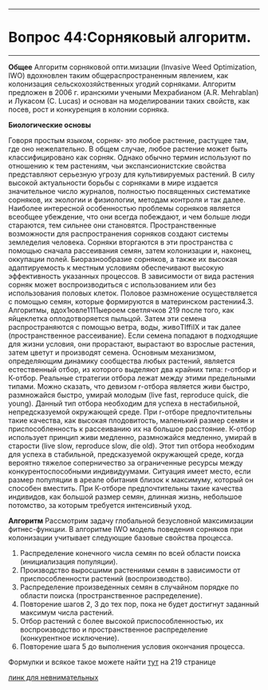 ____
# Вопрос 44:Сорняковый алгоритм.
____
**Общее**
Алгоритм сорняковой опти.мизации (Invasive Weed Optimization, IWO) вдохновлен таким общераспространенным явлением, как колонизация сельскохозяйственных угодий сорняками. Алгоритм предложен в 2006 г. иранскими учеными
Мехрабианом (A.R. Mehrablan) и Лукасом (С. Lucas) и основан на моделировании таких свойств, как посев, рост и конкуренция в колонии сорняка.

**Биологические основы**

Говоря простым языком, сорняк- это любое растение, растущее там, где оно
нежелательно. В общем случае, любое растение может быть классифицировано
как сорняк. Однако обычно термин используют по отношению к тем растениям,
чьи экспансионистские свойства представляют серьезную угрозу для культивируемых растений. В силу высокой актуальности борьбы с сорняками в мире
издается значительное число журналов, полностью посвященных систематике
сорняков, их экологии и физиологии, методам контроля и так далее.
Наиболее интересной особенностью проблемы сорняков является всеобщее
убеждение, что они всегда побеждают, и чем больше люди стараются, тем сильнее
они становятся. Пространственные возможности для распространения сорняков
создают системы земледелия человека. Сорняки вторгаются в эти пространства
с помощью сначала рассеивания семян, затем колонизации и, наконец, оккупации
полей. Биоразнообразие сорняков, а также их высокая адаптируемость к местным
условиям обеспечивают высокую эффективность указанных процессов.
В зависимости от вида растения сорняк может воспроизводиться с использованием или без использования половых клеток. Половое размножение осуществляется с помощью семян, которые формируются в материнском растении4.3. Алгоритмы, вдох1ювле1111ыероем светлячков 219
после того, как яйцеклетка оплодотворяется пыльцой. Затем эти семена распространяются с помощью ветра, воды, живoТlffiIX и так далее (пространственное
рассеивание). Если семена попадают в подходящие для жизни условия, они прорастают, вырастают во взрослые растения, затем цветут и производят семена.
Основным механизмом, определяющим динамику сообщества любых растений, является естественный отбор, из которого выделяют два крайних типа:
r-отбор и К-отбор. Реальные стратегии отбора лежат между этими предельными типами.
Можно сказать, что девизом r-отбора является живи быстро, размножайся быстро, умирай молодым (live fast, reproduce quick, die young). Данный
тип отбора необходим для успеха в нестабильной, непредсказуемой окружающей среде. При r-отборе предпочтительны такие качества, как высокая плодовитость, маленький размер семян и приспособленность к рассеиванию их
на большое расстояние.
К-отбор использует принцип живи медленно, размножайся медленно, умирай в старости (live slow, reproduce slow, die old). Этот тип отбора необходим
для успеха в стабильной, предсказуемой окружающей среде, когда вероятно
тяжелое соперничество за ограниченные ресурсы между конкурентоспособными индивидуумами. Ситуация имеет место, если размер популяции в ареале
обитания близок к максимуму, который он способен вместить. При К-отборе
предпочтительны такие качества индивидов, как большой размер семян, длинная жизнь, небольшое потомство, за которым требуется интенсивный уход.

**Алгоритм**
Рассмотрим задачу глобальной безусловной максимизации фитнес-функции. В алгоритме IWO модель поведения сорняков при колонизации учитывает
следующие базовые свойства процесса.

1. Распределение конечного числа семян по всей области поиска (инициализация популяции).
2. Производство выросшими растениями семян в зависимости от приспособленности растений (воспроизводство).
3. Распределение произведенных семян в случайном порядке по области поиска (пространственное распределение).
4. Повторение шагов 2, 3 до тех пор, пока не будет достигнут заданный максимум числа растений.
5. Отбор растений с более высокой приспособленностью, их воспроизводство и пространственное распределение (конкурентное исключение).
6. Повторение шага 5 до выполнения условия окончания процесса.

Формулки и всякое такое можете найти [тут](https://drive.google.com/file/d/1ie-M3meQxvY9oNwg7gMLADERLfHwwR7f/view?usp=sharing) на 219 странице

[линк для невнимательных](https://drive.google.com/file/d/1ie-M3meQxvY9oNwg7gMLADERLfHwwR7f/view?usp=sharing)
